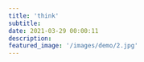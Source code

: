 ```yaml
---
title: 'think'
subtitle:
date: 2021-03-29 00:00:11
description:
featured_image: '/images/demo/2.jpg'
---
```


